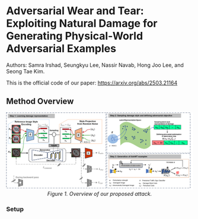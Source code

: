 # Adversarial Wear and Tear: Exploiting Natural Damage for Generating Physical-World Adversarial Examples
Authors: Samra Irshad, Seungkyu Lee, Nassir Navab, Hong Joo Lee, and Seong Tae Kim.

This is the official code of our paper: https://arxiv.org/abs/2503.21164

## Method Overview
<!-- centered, fixed width, clickable to full-res -->
<p align="center">
  <a href="method_overview.png">
    <img src="method_overview.png" alt="Method overview (AdvWT)" width="800">
  </a>
  <br>
  <em>Figure 1. Overview of our proposed attack.</em>
</p>

### Setup
